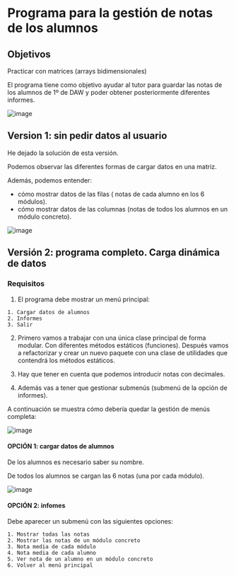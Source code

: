 # Programa para la gestión de notas de los alumnos

## Objetivos

Practicar con matrices (arrays bidimensionales)

El programa tiene como objetivo ayudar al tutor para guardar las notas de los alumnos de 1º de DAW y poder obtener posteriormente diferentes informes.

![image](https://github.com/profeMelola/Programacion-04-2023-24/assets/91023374/4fc45a79-cd04-4644-905a-9960cdf4939a)


## Version 1: sin pedir datos al usuario

He dejado la solución de esta versión.

Podemos observar las diferentes formas de cargar datos en una matriz.

Además, podemos entender:
- cómo mostrar datos de las filas ( notas de cada alumno en los 6 módulos).
- cómo mostrar datos de las columnas (notas de todos los alumnos en un módulo concreto).

![image](https://github.com/profeMelola/Programacion-04-2023-24/assets/91023374/0a28290e-d9ed-4039-8d1b-bde018641e77)


## Versión 2: programa completo. Carga dinámica de datos

### Requisitos

1. El programa debe mostrar un menú principal:

```
1. Cargar datos de alumnos
2. Informes
3. Salir
```

2. Primero vamos a trabajar con una única clase principal de forma modular. Con diferentes métodos estáticos (funciones). Después vamos a refactorizar y crear un nuevo paquete con una clase de utilidades que contendrá los métodos estáticos.

3. Hay que tener en cuenta que podemos introducir notas con decimales.

4. Además vas a tener que gestionar submenús (submenú de la opción de informes).

A continuación se muestra cómo debería quedar la gestión de menús completa:

![image](https://github.com/profeMelola/Programacion-04-2023-24/assets/91023374/70e8d05d-dbca-44f6-9993-7366c46ef641)

#### OPCIÓN 1: cargar datos de alumnos

De los alumnos es necesario saber su nombre.

De todos los alumnos se cargan las 6 notas (una por cada módulo).

![image](https://github.com/profeMelola/Programacion-04-2023-24/assets/91023374/9e649266-ebdf-4490-9218-8b13734049c1)


#### OPCIÓN 2: infomes

Debe aparecer un submenú con las siguientes opciones:

```
1. Mostrar todas las notas
2. Mostrar las notas de un módulo concreto
3. Nota media de cada módulo
4. Nota media de cada alumno
5. Ver nota de un alumno en un módulo concreto
6. Volver al menú principal
```


